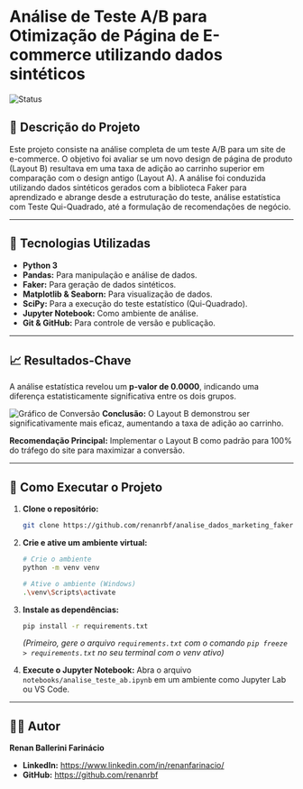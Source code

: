 # Análise de Teste A/B para Otimização de Página de E-commerce utilizando dados sintéticos

![Status](https://img.shields.io/badge/status-concluído-brightgreen)

## 📝 Descrição do Projeto

Este projeto consiste na análise completa de um teste A/B para um site de e-commerce. O objetivo foi avaliar se um novo design de página de produto (Layout B) resultava em uma taxa de adição ao carrinho superior em comparação com o design antigo (Layout A). A análise foi conduzida utilizando dados sintéticos gerados com a biblioteca Faker para aprendizado e abrange desde a estruturação do teste, análise estatística com Teste Qui-Quadrado, até a formulação de recomendações de negócio.

---

## 🚀 Tecnologias Utilizadas

* **Python 3**
* **Pandas:** Para manipulação e análise de dados.
* **Faker:** Para geração de dados sintéticos.
* **Matplotlib & Seaborn:** Para visualização de dados.
* **SciPy:** Para a execução do teste estatístico (Qui-Quadrado).
* **Jupyter Notebook:** Como ambiente de análise.
* **Git & GitHub:** Para controle de versão e publicação.

---

## 📈 Resultados-Chave

A análise estatística revelou um **p-valor de 0.0000**, indicando uma diferença estatisticamente significativa entre os dois grupos.

![Gráfico de Conversão](https://imgur.com/a/PEHjRHs)  **Conclusão:** O Layout B demonstrou ser significativamente mais eficaz, aumentando a taxa de adição ao carrinho.

**Recomendação Principal:** Implementar o Layout B como padrão para 100% do tráfego do site para maximizar a conversão.

---

## 📂 Como Executar o Projeto

1.  **Clone o repositório:**
    ```bash
    git clone https://github.com/renanrbf/analise_dados_marketing_faker
    ```
2.  **Crie e ative um ambiente virtual:**
    ```bash
    # Crie o ambiente
    python -m venv venv

    # Ative o ambiente (Windows)
    .\venv\Scripts\activate
    ```
3.  **Instale as dependências:**
    ```bash
    pip install -r requirements.txt
    ```
    *(Primeiro, gere o arquivo `requirements.txt` com o comando `pip freeze > requirements.txt` no seu terminal com o venv ativo)*

4.  **Execute o Jupyter Notebook:**
    Abra o arquivo `notebooks/analise_teste_ab.ipynb` em um ambiente como Jupyter Lab ou VS Code.

---

## 👨‍💻 Autor

**Renan Ballerini Farinácio**

* **LinkedIn:** https://www.linkedin.com/in/renanfarinacio/
* **GitHub:** https://github.com/renanrbf